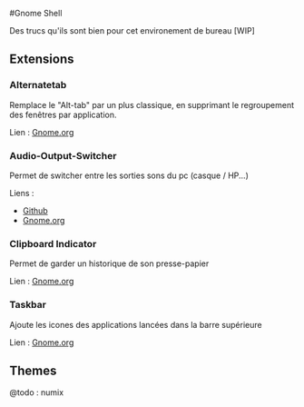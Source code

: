 #Gnome Shell

Des trucs qu'ils sont bien pour cet environement de bureau [WIP]

## Extensions

### Alternatetab

Remplace le "Alt-tab" par un plus classique, en supprimant le regroupement des fenêtres par application.

Lien : [Gnome.org](https://extensions.gnome.org/extension/15/alternatetab/)

### Audio-Output-Switcher
Permet de switcher entre les sorties sons du pc (casque / HP...)

Liens : 
  - [Github](https://github.com/kgaut/gnome-shell-audio-output-switcher)
  - [Gnome.org](https://extensions.gnome.org/extension/1028/gnome-shell-audio-output-switcher/)

### Clipboard Indicator
Permet de garder un historique de son presse-papier

Lien : [Gnome.org](https://extensions.gnome.org/extension/1028/gnome-shell-audio-output-switcher/)

### Taskbar

Ajoute les icones des applications lancées dans la barre supérieure

Lien : [Gnome.org](https://extensions.gnome.org/extension/584/taskbar/)

## Themes

@todo : numix
